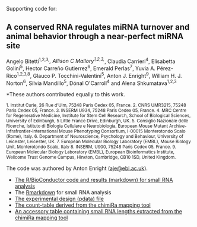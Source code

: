 
Supporting code for:

## A conserved RNA regulates miRNA turnover and animal behavior through a near-perfect miRNA site

Angelo Bitetti<sup>1,2,3,*</sup>, Allison C Mallory<sup>1,2,3,*</sup>, Claudia Carrieri<sup>4</sup>, 
Elisabetta Golini<sup>5</sup>, Hector Carreño Gutierrez<sup>6</sup>, Emerald Perlas<sup>7</sup>, Yuvia A. Pérez-Rico<sup>1,2,3,8</sup>, 
Glauco P. Tocchini-Valentini<sup>5</sup>, Anton J. Enright<sup>9</sup>, William H. J. Norton<sup>6</sup>, 
Silvia Mandillo<sup>5</sup>, Dónal O'Carroll<sup>4</sup> and Alena Shkumatava<sup>1,2,3</sup>	

*These authors contributed equally to this work.

<sub>
1. Institut Curie, 26 Rue d’Ulm, 75248 Paris Cedex 05, France.
2. CNRS UMR3215, 75248 Paris Cedex 05, France.
3. INSERM U934, 75248 Paris Cedex 05, France. 
4. MRC Centre for Regenerative Medicine, Institute for Stem Cell Research, School of Biological Sciences, University of Edinburgh, 5 Little France Drive, Edinburgh, UK.
5. Consiglio Nazionale delle Ricerche, Istituto di Biologia Cellulare e Neurobiologia, European Mouse Mutant Archive-Infrafrontier-International Mouse Phenotyping Consortium, I-00015 Monterotondo Scalo (Rome), Italy.
6. Department of Neuroscience, Psychology and Behaviour, University of Leicester, Leicester, UK.
7. European Molecular Biology Laboratory (EMBL), Mouse Biology Unit, Monterotondo Scalo, Italy 
8. INSERM, U900, 75248 Paris Cedex 05, France.
9. European Molecular Biology Laboratory (EMBL), European Bioinformatics Institute, Wellcome Trust Genome Campus, Hinxton, Cambridge, CB10 1SD, United Kingdom.
</sub>

The code was authored by Anton Enright (aje@ebi.ac.uk).

* [The R/BioConductor code and results (markdown) for small RNA analysis](alena_new_data_mar_2017.md)
* The [Rmarkdown](alena_new_data_mar_2017.rmd) for small RNA analysis
* [The experimental design (pdata) file](pdata_mar_2017.txt)
* [The count-table derived from the chimiRa mapping tool](mouse_counts_mar_2017.txt)
* [An accessory table containing small RNA lengths extracted from the chimiRa mapping tool](length_tables_mouse_mar_2017.txt)

